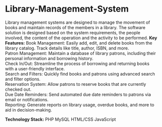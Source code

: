 # Library-Management-System
Library management systems are designed to manage the movement of books and maintain records of the members in a library. The software solution is designed based on the system requirements, the people involved, the content of the operation and the activity to be performed.
**Key Features:**
Book Management: Easily add, edit, and delete books from the library catalog. Track details like title, author, ISBN, and more.<br>
Patron Management: Maintain a database of library patrons, including their personal information and borrowing history.<br>
Check In/Out: Streamline the process of borrowing and returning books with a user-friendly interface.<br>
Search and Filters: Quickly find books and patrons using advanced search and filter options.<br>
Reservation System: Allow patrons to reserve books that are currently checked out.<br>
Due Date Reminders: Send automated due date reminders to patrons via email or notifications.<br>
Reporting: Generate reports on library usage, overdue books, and more to aid in decision-making.<br>

**Technology Stack:**
PHP
MySQL
HTML/CSS
JavaScript
